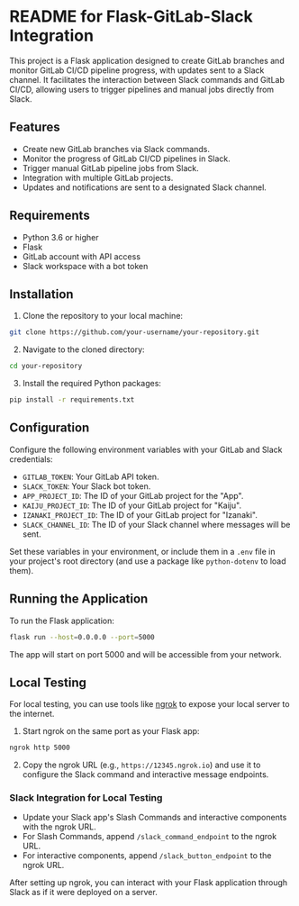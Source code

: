# README for Flask-GitLab-Slack Integration

This project is a Flask application designed to create GitLab branches and monitor GitLab CI/CD pipeline progress, with updates sent to a Slack channel. It facilitates the interaction between Slack commands and GitLab CI/CD, allowing users to trigger pipelines and manual jobs directly from Slack.

## Features

- Create new GitLab branches via Slack commands.
- Monitor the progress of GitLab CI/CD pipelines in Slack.
- Trigger manual GitLab pipeline jobs from Slack.
- Integration with multiple GitLab projects.
- Updates and notifications are sent to a designated Slack channel.

## Requirements

- Python 3.6 or higher
- Flask
- GitLab account with API access
- Slack workspace with a bot token

## Installation

1. Clone the repository to your local machine:

```bash
git clone https://github.com/your-username/your-repository.git
```

2. Navigate to the cloned directory:

```bash
cd your-repository
```

3. Install the required Python packages:

```bash
pip install -r requirements.txt
```

## Configuration

Configure the following environment variables with your GitLab and Slack credentials:

- `GITLAB_TOKEN`: Your GitLab API token.
- `SLACK_TOKEN`: Your Slack bot token.
- `APP_PROJECT_ID`: The ID of your GitLab project for the "App".
- `KAIJU_PROJECT_ID`: The ID of your GitLab project for "Kaiju".
- `IZANAKI_PROJECT_ID`: The ID of your GitLab project for "Izanaki".
- `SLACK_CHANNEL_ID`: The ID of your Slack channel where messages will be sent.

Set these variables in your environment, or include them in a `.env` file in your project's root directory (and use a package like `python-dotenv` to load them).

## Running the Application

To run the Flask application:

```bash
flask run --host=0.0.0.0 --port=5000
```

The app will start on port 5000 and will be accessible from your network.

## Local Testing

For local testing, you can use tools like [ngrok](https://ngrok.com/) to expose your local server to the internet.

1. Start ngrok on the same port as your Flask app:

```bash
ngrok http 5000
```

2. Copy the ngrok URL (e.g., `https://12345.ngrok.io`) and use it to configure the Slack command and interactive message endpoints.

### Slack Integration for Local Testing

- Update your Slack app's Slash Commands and interactive components with the ngrok URL.
- For Slash Commands, append `/slack_command_endpoint` to the ngrok URL.
- For interactive components, append `/slack_button_endpoint` to the ngrok URL.

After setting up ngrok, you can interact with your Flask application through Slack as if it were deployed on a server.
